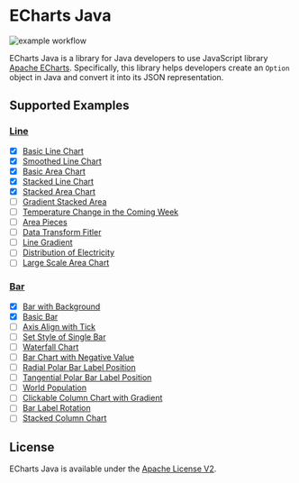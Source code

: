 # ECharts Java

![example workflow](https://github.com/IcePear-Jzx/ECharts-Java/actions/workflows/maven.yml/badge.svg)

ECharts Java is a library for Java developers to use JavaScript library [Apache ECharts](https://echarts.apache.org/en/index.html). Specifically, this library helps developers create an `Option` object in Java and convert it into its JSON representation.

## Supported Examples

### [Line](https://echarts.apache.org/examples/en/index.html#chart-type-line)

- [x] [Basic Line Chart](https://echarts.apache.org/examples/en/editor.html?c=line-simple)
- [x] [Smoothed Line Chart](https://echarts.apache.org/examples/en/editor.html?c=line-smooth)
- [x] [Basic Area Chart](https://echarts.apache.org/examples/en/editor.html?c=area-basic)
- [x] [Stacked Line Chart](https://echarts.apache.org/examples/en/editor.html?c=line-stack)
- [x] [Stacked Area Chart](https://echarts.apache.org/examples/en/editor.html?c=area-stack)
- [ ] [Gradient Stacked Area](https://echarts.apache.org/examples/en/editor.html?c=area-stack-gradient)
- [ ] [Temperature Change in the Coming Week](https://echarts.apache.org/examples/en/editor.html?c=line-marker)
- [ ] [Area Pieces](https://echarts.apache.org/examples/en/editor.html?c=area-pieces)
- [ ] [Data Transform Fitler](https://echarts.apache.org/examples/en/editor.html?c=data-transform-filter)
- [ ] [Line Gradient](https://echarts.apache.org/examples/en/editor.html?c=line-gradient)
- [ ] [Distribution of Electricity](https://echarts.apache.org/examples/en/editor.html?c=line-sections)
- [ ] [Large Scale Area Chart](https://echarts.apache.org/examples/en/editor.html?c=area-simple)

### [Bar](https://echarts.apache.org/examples/en/index.html#chart-type-bar)

- [x] [Bar with Background](https://echarts.apache.org/examples/en/editor.html?c=bar-background)
- [x] [Basic Bar](https://echarts.apache.org/examples/en/editor.html?c=bar-simple)
- [ ] [Axis Align with Tick](https://echarts.apache.org/examples/en/editor.html?c=bar-tick-align)
- [ ] [Set Style of Single Bar](https://echarts.apache.org/examples/en/editor.html?c=bar-data-color)
- [ ] [Waterfall Chart](https://echarts.apache.org/examples/en/editor.html?c=bar-waterfall)
- [ ] [Bar Chart with Negative Value](https://echarts.apache.org/examples/en/editor.html?c=bar-negative2)
- [ ] [Radial Polar Bar Label Position](https://echarts.apache.org/examples/en/editor.html?c=bar-polar-label-radial)
- [ ] [Tangential Polar Bar Label Position](https://echarts.apache.org/examples/en/editor.html?c=bar-polar-label-tangential)
- [ ] [World Population](https://echarts.apache.org/examples/en/editor.html?c=bar-y-category)
- [ ] [Clickable Column Chart with Gradient](https://echarts.apache.org/examples/en/editor.html?c=bar-gradient)
- [ ] [Bar Label Rotation](https://echarts.apache.org/examples/en/editor.html?c=bar-label-rotation)
- [ ] [Stacked Column Chart](https://echarts.apache.org/examples/en/editor.html?c=bar-stack)

## License

ECharts Java is available under the [Apache License V2](LICENSE).
